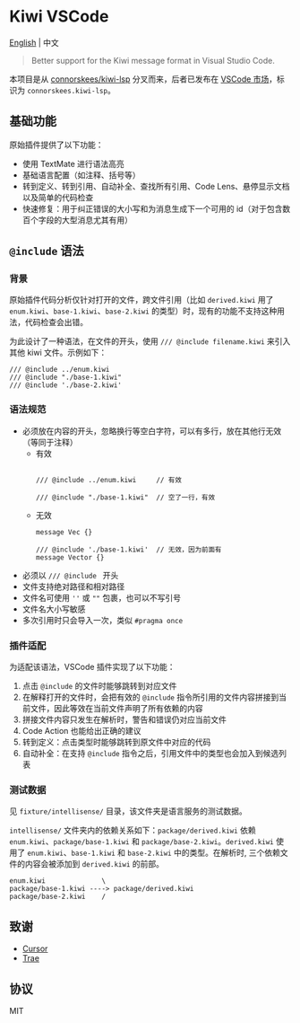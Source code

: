 # Kiwi VSCode

[English](./README.md) | 中文

> Better support for the Kiwi message format in Visual Studio Code.

本项目是从 [connorskees/kiwi-lsp](https://github.com/connorskees/kiwi-lsp) 分叉而来，后者已发布在 [VSCode 市场](https://marketplace.visualstudio.com/items?itemName=connorskees.kiwi-lsp)，标识为 `connorskees.kiwi-lsp`。

## 基础功能

原始插件提供了以下功能：

- 使用 TextMate 进行语法高亮
- 基础语言配置（如注释、括号等）
- 转到定义、转到引用、自动补全、查找所有引用、Code Lens、悬停显示文档以及简单的代码检查
- 快速修复：用于纠正错误的大小写和为消息生成下一个可用的 id（对于包含数百个字段的大型消息尤其有用）

## `@include` 语法
### 背景

原始插件代码分析仅针对打开的文件，跨文件引用（比如 `derived.kiwi` 用了 `enum.kiwi`、`base-1.kiwi`、`base-2.kiwi` 的类型）时，现有的功能不支持这种用法，代码检查会出错。

为此设计了一种语法，在文件的开头，使用 `/// @include filename.kiwi` 来引入其他 kiwi 文件。示例如下：

```kiwi
/// @include ../enum.kiwi
/// @include "./base-1.kiwi"
/// @include './base-2.kiwi'
```

### 语法规范

- 必须放在内容的开头，忽略换行等空白字符，可以有多行，放在其他行无效（等同于注释）
  - 有效
    ```kiwi

    /// @include ../enum.kiwi     // 有效

    /// @include "./base-1.kiwi"  // 空了一行，有效
    ```
  - 无效
    ```kiwi
    message Vec {}

    /// @include './base-1.kiwi'  // 无效，因为前面有
    message Vector {}
    ```
- 必须以 `/// @include ` 开头
- 文件支持绝对路径和相对路径
- 文件名可使用 `''` 或 `""` 包裹，也可以不写引号
- 文件名大小写敏感
- 多次引用时只会导入一次，类似 `#pragma once`

### 插件适配

为适配该语法，VSCode 插件实现了以下功能：

1. 点击 `@include` 的文件时能够跳转到对应文件
2. 在解释打开的文件时，会把有效的 `@include` 指令所引用的文件内容拼接到当前文件，因此等效在当前文件声明了所有依赖的内容
3. 拼接文件内容只发生在解析时，警告和错误仍对应当前文件
4. Code Action 也能给出正确的建议
5. 转到定义：点击类型时能够跳转到原文件中对应的代码
6. 自动补全：在支持 `@include` 指令之后，引用文件中的类型也会加入到候选列表

### 测试数据

见 `fixture/intellisense/` 目录，该文件夹是语言服务的测试数据。

`intellisense/` 文件夹内的依赖关系如下：`package/derived.kiwi` 依赖 `enum.kiwi`、`package/base-1.kiwi` 和 `package/base-2.kiwi`。`derived.kiwi` 使用了 `enum.kiwi`、`base-1.kiwi` 和 `base-2.kiwi` 中的类型。在解析时, 三个依赖文件的内容会被添加到 `derived.kiwi` 的前部。

```
enum.kiwi              \
package/base-1.kiwi ----> package/derived.kiwi
package/base-2.kiwi    /
```

## 致谢

- [Cursor](https://www.cursor.com/)
- [Trae](https://www.trae.ai/)

## 协议

MIT

